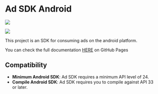 <head>
  <link rel="stylesheet" href="https://cdn.jsdelivr.net/npm/bootstrap@5.3.0/dist/css/bootstrap.min.css">
</head>

# Ad SDK Android 

![](https://adgrowth.com/wp-content/themes/adgrowth-br-en/assets/img/logo-adgrowth-800x168.png)

[![](https://jitpack.io/v/Ad-Growth/ad-sdk-android.svg)](https://jitpack.io/#Ad-Growth/ad-sdk-android)

This project is an SDK for consuming ads on the android platform.

You can check the full documentation [HERE](https://ad-growth.github.io/ad-sdk-docs) on GitHub Pages

## Compatibility

- **Minimum Android SDK**: Ad SDK requires a minimum API level of 24.
- **Compile Android SDK**: Ad SDK requires you to compile against API 33 or later.

